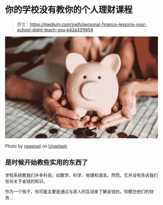 # 你的学校没有教你的个人理财课程

> 原文：<https://medium.com/swlh/personal-finance-lessons-your-school-didnt-teach-you-e42a331f454>

![](img/6aeaecd80a42433d280599ed8ca61efb.png)

Photo by [rawpixel](https://unsplash.com/photos/5p1GMMv4XTI?utm_source=unsplash&utm_medium=referral&utm_content=creditCopyText) on [Unsplash](https://unsplash.com/search/photos/money?utm_source=unsplash&utm_medium=referral&utm_content=creditCopyText)

## 是时候开始教些实用的东西了

学校系统教我们许多科目，如数学、科学、地理和语言。然而，它并没有告诉我们任何关于金钱的知识。

作为一个孩子，你可能主要是通过与家人的互动来了解金钱的。你模仿他们的财务…